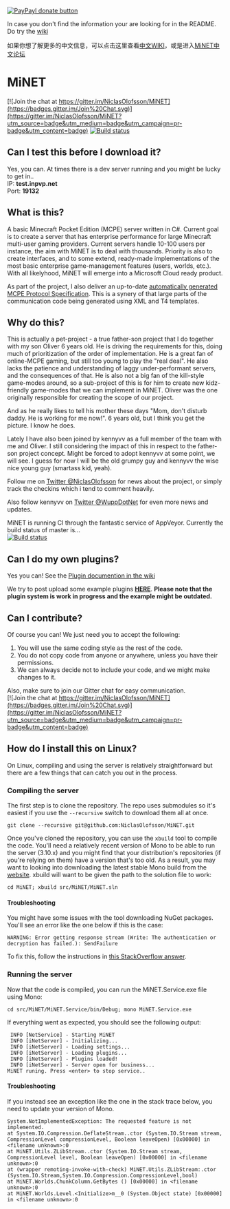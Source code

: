 
[![PayPayl donate button](http://img.shields.io/paypal/donate.png?color=yellow)](https://www.paypal.com/cgi-bin/webscr?cmd=_donations&business=8EBB48Y35K9QG&lc=US&item_name=MiNET%20MCPE%20Server&currency_code=USD&bn=PP%2dDonationsBF%3abtn_donate_SM%2egif%3aNonHosted "Donate once-off to this project using Paypal")

In case you don't find the information your are looking for in the README. Do try the [wiki](https://github.com/NiclasOlofsson/MiNET/wiki)

如果你想了解更多的中文信息，可以点击这里查看[中文WIKI](https://github.com/NiclasOlofsson/MiNET/wiki/MiNET-INFO%EF%BC%88In-ZH_CN%EF%BC%89)，或是进入[MiNET中文论坛](http://minetcn.com/)

MiNET
=====

[![Join the chat at https://gitter.im/NiclasOlofsson/MiNET](https://badges.gitter.im/Join%20Chat.svg)](https://gitter.im/NiclasOlofsson/MiNET?utm_source=badge&utm_medium=badge&utm_campaign=pr-badge&utm_content=badge) [![Build status](https://ci.appveyor.com/api/projects/status/gb8ukrnogknic26e/branch/master)](https://ci.appveyor.com/project/NiclasOlofsson/MiNET/branch/master)

## Can I test this before I download it?
Yes, you can. At times there is a dev server running and you might be lucky to get in..<br>
IP: **test.inpvp.net**    
Port: **19132**    

## What is this?

A basic Minecraft Pocket Edition (MCPE) server written in C#. Current goal is to create a server that has enterprise performance for large Minecraft multi-user gaming providers. Current servers handle 10-100 users per instance, the aim with MiNET is to deal with thousands. Priority is also to create interfaces, and to some extend, ready-made implementations of the most basic enterprise game-management features (users, worlds, etc.). With all likelyhood, MiNET will emerge into a Microsoft Cloud ready product.

As part of the project, I also deliver an up-to-date [automatically generated MCPE Protocol Specification](/src/MiNET/MiNET/Net/MCPE%20Protocol%20Documentation.md). This is a synery of that large parts of the communication code being generated using XML and T4 templates.

## Why do this?

This is actually a pet-project - a true father-son project that I do together with my son Oliver 6 years old. He is driving the requirements for this, doing much of prioritization of the order of implementation. He is a great fan of online-MCPE gaming, but still too young to play the "real deal". He also lacks the patience and understanding of laggy under-performant servers, and the consequences of that. He is also not a big fan of the kill-style game-modes around, so a sub-project of this is for him to create new kidz-friendly game-modes that we can implement in MiNET. Oliver was the one originally responsible for creating the scope of our project.

And as he really likes to tell his mother these days "Mom, don't disturb daddy. He is working for me now!". 6 years old, but I think you get the picture. I know he does.

Lately I have also been joined by kennyvv as a full member of the team with me and Oliver. I still considering the impact of this in respect to the father-son project concept. Might be forced to adopt kennyvv at some point, we will see. I guess for now I will be the old grumpy guy and kennyvv the wise nice young guy (smartass kid, yeah).

Follow me on <a href="https://twitter.com/NiclasOlofsson" class="twitter-follow-button" data-show-count="true" data-size="large" data-dnt="true">Twitter @NiclasOlofsson</a> for news about the project, or simply track the checkins which i tend to comment heavily.

Also follow kennyvv on <a href="https://twitter.com/WuppDotNet" class="twitter-follow-button" data-show-count="true" data-size="large" data-dnt="true">Twitter @WuppDotNet</a> for even more news and updates.
 
MiNET is running CI through the fantastic service of AppVeyor. Currently the build status of master is...    
[![Build status](https://ci.appveyor.com/api/projects/status/gb8ukrnogknic26e/branch/master)](https://ci.appveyor.com/project/NiclasOlofsson/MiNET/branch/master)

## Can I do my own plugins?

Yes you can! See the [Plugin documention in the wiki](https://github.com/NiclasOlofsson/MiNET/wiki/Plugin-API-Documentation)

We try to post upload some example plugins <b><a href="https://github.com/MiNET-Plugins">HERE</a></b>. **Please note that the plugin system is work in progress and the example might be outdated.**

## Can I contribute?

Of course you can! We just need you to accept the following:

1. You will use the same coding style as the rest of the code.
2. You do not copy code from anyone or anywhere, unless you have their permissions.
3. We can always decide not to include your code, and we might make changes to it.

Also, make sure to join our Gitter chat for easy communication.    
[![Join the chat at https://gitter.im/NiclasOlofsson/MiNET](https://badges.gitter.im/Join%20Chat.svg)](https://gitter.im/NiclasOlofsson/MiNET?utm_source=badge&utm_medium=badge&utm_campaign=pr-badge&utm_content=badge)

## How do I install this on Linux?

On Linux, compiling and using the server is relatively straightforward but there are a few things that can catch you out in the process.

### Compiling the server

The first step is to clone the repository. The repo uses submodules so it's easiest if you use the `--recursive` switch to download them all at once. 

    git clone --recursive git@github.com:NiclasOlofsson/MiNET.git

Once you've cloned the repository, you can use the `xbuild` tool to compile the code. You'll need a relatively recent version of Mono to be able to run the server (3.10.x) and you might find that your distribution's repositories (if you're relying on them) have a version that's too old. As a result, you may want to looking into downloading the latest stable Mono build from the [website](http://www.mono-project.com/download/#download-lin). xbuild will want to be given the path to the solution file to work:

    cd MiNET; xbuild src/MiNET/MiNET.sln

#### Troubleshooting

You might have some issues with the tool downloading NuGet packages. You'll see an error like the one below if this is the case:

    WARNING: Error getting response stream (Write: The authentication or decryption has failed.): SendFailure

To fix this, follow the instructions in [this StackOverflow answer](http://stackoverflow.com/a/16589218).

### Running the server

Now that the code is compiled, you can run the MiNET.Service.exe file using Mono:

    cd src/MiNET/MiNET.Service/bin/Debug; mono MiNET.Service.exe

If everything went as expected, you should see the following output:

```
 INFO [NetService] - Starting MiNET
 INFO [iNetServer] - Initializing...
 INFO [iNetServer] - Loading settings...
 INFO [iNetServer] - Loading plugins...
 INFO [iNetServer] - Plugins loaded!
 INFO [iNetServer] - Server open for business...
MiNET runing. Press <enter> to stop service..
```

#### Troubleshooting

If you instead see an exception like the one in the stack trace below, you need to update your version of Mono.

```
System.NotImplementedException: The requested feature is not implemented.
at System.IO.Compression.DeflateStream..ctor (System.IO.Stream stream, CompressionLevel compressionLevel, Boolean leaveOpen) [0x00000] in <filename unknown>:0
at MiNET.Utils.ZLibStream..ctor (System.IO.Stream stream, CompressionLevel level, Boolean leaveOpen) [0x00000] in <filename unknown>:0
at (wrapper remoting-invoke-with-check) MiNET.Utils.ZLibStream:.ctor (System.IO.Stream,System.IO.Compression.CompressionLevel,bool)
at MiNET.Worlds.ChunkColumn.GetBytes () [0x00000] in <filename unknown>:0
at MiNET.Worlds.Level.<Initialize>m__0 (System.Object state) [0x00000] in <filename unknown>:0 
```
